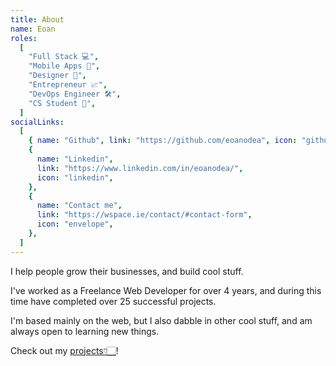 ```yaml
---
title: About
name: Eoan
roles:
  [
    "Full Stack 💻",
    "Mobile Apps 📱",
    "Designer 🎨",
    "Entrepreneur 📈",
    "DevOps Engineer 🛠",
    "CS Student 📖",
  ]
socialLinks:
  [
    { name: "Github", link: "https://github.com/eoanodea", icon: "github" },
    {
      name: "Linkedin",
      link: "https://www.linkedin.com/in/eoanodea/",
      icon: "linkedin",
    },
    {
      name: "Contact me",
      link: "https://wspace.ie/contact/#contact-form",
      icon: "envelope",
    },
  ]
---
```


I help people grow their businesses, and build cool stuff.

I've worked as a Freelance Web Developer for over 4 years, and during this time have completed over 25 successful projects.

I'm based mainly on the web, but I also dabble in other cool stuff, and am always open to learning new things.

Check out my [projects👇🏻](#projects)!
